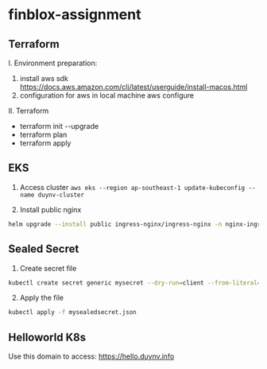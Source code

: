 # finblox-assignment

## Terraform
I. Environment preparation:
  1. install aws sdk
     https://docs.aws.amazon.com/cli/latest/userguide/install-macos.html
  2. configuration for aws in local machine
     aws configure

II. Terraform
   - terraform init --upgrade
   - terraform plan
   - terraform apply

## EKS
1. Access cluster
`aws eks --region ap-southeast-1 update-kubeconfig --name duynv-cluster`

2. Install public nginx
```bash
helm upgrade --install public ingress-nginx/ingress-nginx -n nginx-ingress --set controller.kind=Deployment --set controller.service.type=LoadBalancer --set controller.service.externalTrafficPolicy=Local --set controller.admissionWebhooks.enabled=false --set controller.service.ports.http=80 --set controller.service.ports.https=443 --set controller.autoscaling.enabled=true --set controller.autoscaling.minReplicas=3 --set controller.resources.requests.cpu=150m --set controller.resources.requests.memory=300Mi --set controller.autoscaling.targetMemoryUtilizationPercentage=80 --set controller.autoscaling.targetCPUUtilizationPercentage=80 --set controller.ingressClass=public-nginx
```

## Sealed Secret
1. Create secret file
```bash
kubectl create secret generic mysecret --dry-run=client --from-literal=password=supersekret --from-literal=username=test -o json | kubeseal --controller-namespace kube-system  --controller-name sealed-secrets > mysealedsecret.json
```
2. Apply the file 
```bash
kubectl apply -f mysealedsecret.json
```

## Helloworld K8s
Use this domain to access: https://hello.duynv.info
